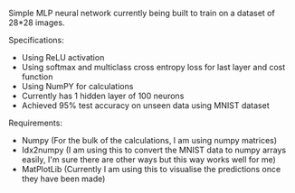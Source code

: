 Simple MLP neural network currently being built to train on a dataset of 28*28 images.

Specifications:
- Using ReLU activation
- Using softmax and multiclass cross entropy loss for last layer and cost function
- Using NumPY for calculations
- Currently has 1 hidden layer of 100 neurons
- Achieved 95% test accuracy on unseen data using MNIST dataset

Requirements:
- Numpy (For the bulk of the calculations, I am using numpy matrices)
- Idx2numpy (I am using this to convert the MNIST data to numpy arrays easily, I'm sure there are other ways but this way works well for me)
- MatPlotLib (Currently I am using this to visualise the predictions once they have been made)
